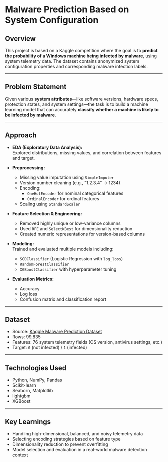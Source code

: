 
# Malware Prediction Based on System Configuration

## Overview

This project is based on a Kaggle competition where the goal is to **predict the probability of a Windows machine being infected by malware**, using system telemetry data. The dataset contains anonymized system configuration properties and corresponding malware infection labels.

---

## Problem Statement

Given various **system attributes**—like software versions, hardware specs, protection states, and system settings—the task is to build a machine learning model that can accurately **classify whether a machine is likely to be infected by malware**.

---

## Approach

- **EDA (Exploratory Data Analysis):**  
  Explored distributions, missing values, and correlation between features and target.

- **Preprocessing:**  
  - Missing value imputation using `SimpleImputer`  
  - Version number cleaning (e.g., "1.2.3.4" → 1234)  
  - Encoding:
    - `OneHotEncoder` for nominal categorical features
    - `OrdinalEncoder` for ordinal features  
  - Scaling using `StandardScaler`

- **Feature Selection & Engineering:**  
  - Removed highly unique or low-variance columns  
  - Used `RFE` and `SelectKBest` for dimensionality reduction  
  - Created numeric representations for version-based columns

- **Modeling:**  
  Trained and evaluated multiple models including:
  - `SGDClassifier` (Logistic Regression with `log_loss`)
  - `RandomForestClassifier`
  - `XGBoostClassifier` with hyperparameter tuning

- **Evaluation Metrics:**  
  - Accuracy
  - Log loss
  - Confusion matrix and classification report

---

## Dataset

- Source: [Kaggle Malware Prediction Dataset](https://www.kaggle.com/competitions/System-Threat-Forecaster)
- Rows: 99,835
- Features: 76 system telemetry fields (OS version, antivirus settings, etc.)
- Target: `0` (not infected) / `1` (infected)

---

## Technologies Used

- Python, NumPy, Pandas
- Scikit-learn
- Seaborn, Matplotlib
- lightgbm
- XGBoost

---

## Key Learnings

- Handling high-dimensional, balanced, and noisy telemetry data
- Selecting encoding strategies based on feature type
- Dimensionality reduction to prevent overfitting
- Model selection and evaluation in a real-world malware detection context
